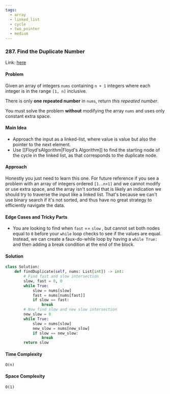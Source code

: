 ```yaml
---
tags:
  - array
  - linked_list
  - cycle
  - two_pointer
  - medium
---
```

### 287. Find the Duplicate Number

Link: [here](https://leetcode.com/problems/find-the-duplicate-number/description/)

#### Problem
Given an array of integers `nums` containing `n + 1` integers where each integer is in the range `[1, n]` inclusive.

There is only **one repeated number** in `nums`, return _this repeated number_.

You must solve the problem **without** modifying the array `nums` and uses only constant extra space.

#### Main Idea
- Approach the input as a linked-list, where value is value but also the pointer to the next element.
- Use [[Floyd'sAlgorithm|Floyd's Algorithm]] to find the starting node of the cycle in the linked list, as that corresponds to the duplicate node.

#### Approach
Honestly you just need to learn this one. For future reference if you see a problem with an array of integers ordered `[1..n+1]` and we cannot modify or use extra space, and the array isn't sorted that is likely an indication we should try to traverse the input like a linked list. That's because we can't use binary search if it's not sorted, and thus have no great strategy to efficiently navigate the data.

#### Edge Cases and Tricky Parts
- You are looking to find when `fast` == `slow` , but cannot set both nodes equal to `0` before your `while` loop checks to see if the values are equal. Instead, we can create a faux-do-while loop by having a `while True:` and then adding a break condition at the end of the block.

#### Solution
```python 
class Solution:
    def findDuplicate(self, nums: List[int]) -> int:
        # Find fast and slow intersection
        slow, fast = 0, 0
        while True:
            slow = nums[slow]
            fast = nums[nums[fast]]
            if slow == fast:
                break
        # Now find slow and new slow intersection
        new_slow = 0
        while True:
            slow = nums[slow]
            new_slow = nums[new_slow]
            if slow == new_slow:
                break
        return slow
```

#### Time Complexity
`O(n)`

#### Space Complexity
`O(1)`

